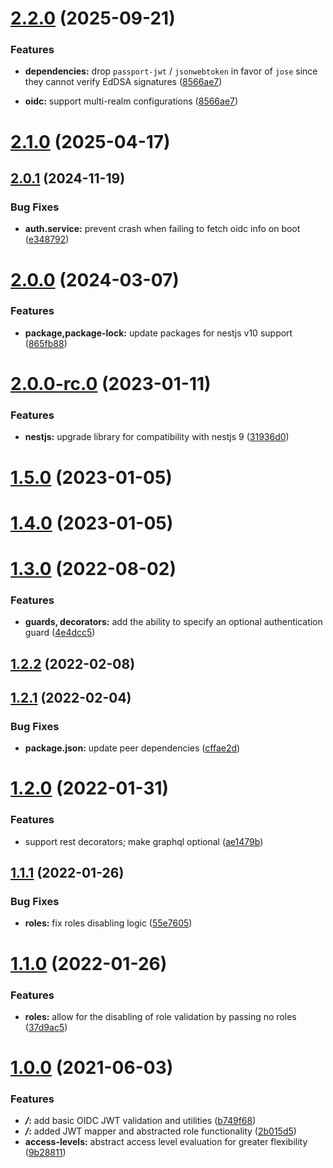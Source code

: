 # [2.2.0](https://github.com/cycube-io/nest-oidc/compare/v2.1.0...v2.2.0) (2025-09-21)


### Features

* **dependencies:** drop `passport-jwt` / `jsonwebtoken` in favor of `jose` since they cannot verify EdDSA signatures ([8566ae7](https://github.com/cycube-io/nest-oidc/commit/8566ae7fdd1d8c1795b9f568328d4b44d2d79b13))

* **oidc:** support multi-realm configurations ([8566ae7](https://github.com/cycube-io/nest-oidc/commit/8566ae7fdd1d8c1795b9f568328d4b44d2d79b13))



# [2.1.0](https://github.com/5-stones/nest-oidc/compare/v2.0.1...v2.1.0) (2025-04-17)



## [2.0.1](https://github.com/5-stones/nest-oidc/compare/v2.0.0...v2.0.1) (2024-11-19)


### Bug Fixes

* **auth.service:** prevent crash when failing to fetch oidc info on boot ([e348792](https://github.com/5-stones/nest-oidc/commit/e34879229d17c6a3d8268abb27dfd48f0017bea0))



# [2.0.0](https://github.com/5-stones/nest-oidc/compare/v2.0.0-rc.0...v2.0.0) (2024-03-07)


### Features

* **package,package-lock:** update packages for nestjs v10 support ([865fb88](https://github.com/5-stones/nest-oidc/commit/865fb88aa235f6c6d764344c2beb1ca6aeb9711c))



# [2.0.0-rc.0](https://github.com/5-stones/nest-oidc/compare/v1.5.0...v2.0.0-rc.0) (2023-01-11)


### Features

* **nestjs:** upgrade library for compatibility with nestjs 9 ([31936d0](https://github.com/5-stones/nest-oidc/commit/31936d0a5cef3054b0f996116213490bf9d16879))



# [1.5.0](https://github.com/5-stones/nest-oidc/compare/v1.4.0...v1.5.0) (2023-01-05)



# [1.4.0](https://github.com/5-stones/nest-oidc/compare/v1.3.0...v1.4.0) (2023-01-05)



# [1.3.0](https://github.com/5-stones/nest-oidc/compare/v1.2.2...v1.3.0) (2022-08-02)


### Features

* **guards, decorators:** add the ability to specify an optional authentication guard ([4e4dcc5](https://github.com/5-stones/nest-oidc/commit/4e4dcc586c4209570596e67506351c0fdc07ccc5))



## [1.2.2](https://github.com/5-stones/nest-oidc/compare/v1.2.1...v1.2.2) (2022-02-08)



## [1.2.1](https://github.com/5-stones/nest-oidc/compare/v1.2.0...v1.2.1) (2022-02-04)


### Bug Fixes

* **package.json:** update peer dependencies ([cffae2d](https://github.com/5-stones/nest-oidc/commit/cffae2d9eb202b8e5598de487c62fdaa1f5dee6c))



# [1.2.0](https://github.com/5-stones/nest-oidc/compare/v1.1.1...v1.2.0) (2022-01-31)


### Features

* support rest decorators; make graphql optional ([ae1479b](https://github.com/5-stones/nest-oidc/commit/ae1479b643f14a1f115e56d21aa9c8fa40656d02))



## [1.1.1](https://github.com/5-stones/nest-oidc/compare/v1.1.0...v1.1.1) (2022-01-26)


### Bug Fixes

* **roles:** fix roles disabling logic ([55e7605](https://github.com/5-stones/nest-oidc/commit/55e76054cc3e11c8a8d14e82cfd6f442d655ac3f))



# [1.1.0](https://github.com/5-stones/nest-oidc/compare/v1.0.0...v1.1.0) (2022-01-26)


### Features

* **roles:** allow for the disabling of role validation by passing no roles ([37d9ac5](https://github.com/5-stones/nest-oidc/commit/37d9ac5265a1e5eb2c6a9fecc5c0658d1a21a6db))



# [1.0.0](https://github.com/5-stones/nest-oidc/compare/b749f68d48291c236961be5ff0eb36d61b5a081e...v1.0.0) (2021-06-03)


### Features

* ***/*:** add basic OIDC JWT validation and utilities ([b749f68](https://github.com/5-stones/nest-oidc/commit/b749f68d48291c236961be5ff0eb36d61b5a081e))
* ***/*:** added JWT mapper and abstracted role functionality ([2b015d5](https://github.com/5-stones/nest-oidc/commit/2b015d5ccb5b64367d6c5e0c8f23496f56dc7a2c))
* **access-levels:** abstract access level evaluation for greater flexibility ([9b28811](https://github.com/5-stones/nest-oidc/commit/9b28811120a4bfa5fb2b952baf2ebdee4b1de299))



